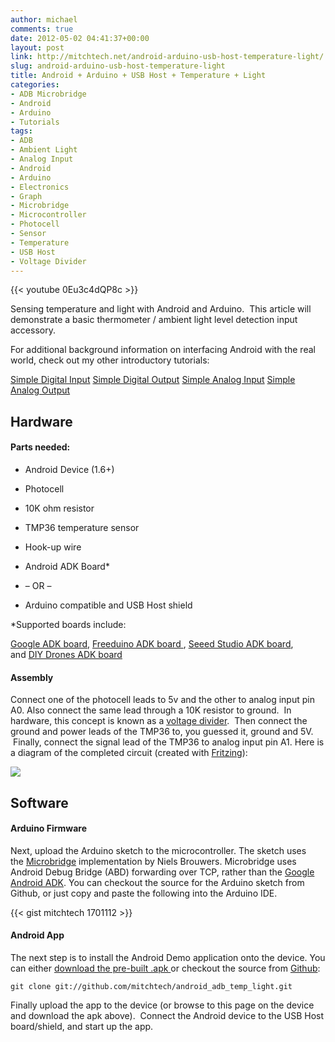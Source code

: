 ```yaml
---
author: michael
comments: true
date: 2012-05-02 04:41:37+00:00
layout: post
link: http://mitchtech.net/android-arduino-usb-host-temperature-light/
slug: android-arduino-usb-host-temperature-light
title: Android + Arduino + USB Host + Temperature + Light
categories:
- ADB Microbridge
- Android
- Arduino
- Tutorials
tags:
- ADB
- Ambient Light
- Analog Input
- Android
- Arduino
- Electronics
- Graph
- Microbridge
- Microcontroller
- Photocell
- Sensor
- Temperature
- USB Host
- Voltage Divider
---
```


{{< youtube 0Eu3c4dQP8c >}}

Sensing temperature and light with Android and Arduino.  This article will demonstrate a basic thermometer / ambient light level detection input accessory.

For additional background information on interfacing Android with the real world, check out my other introductory tutorials:

[Simple Digital Input](http://mitchtech.net/android-arduino-usb-host-simple-digital-input/)
[Simple Digital Output](http://mitchtech.net/android-arduino-usb-host-simple-digital-output/)
[Simple Analog Input](http://mitchtech.net/android-arduino-usb-host-simple-analog-input/)
[Simple Analog Output](http://mitchtech.net/android-arduino-usb-host-simple-analog-output/)

## Hardware

#### Parts needed:

  * Android Device (1.6+)

  * Photocell

  * 10K ohm resistor

  * TMP36 temperature sensor

  * Hook-up wire

  * Android ADK Board*

  * – OR –

  * Arduino compatible and USB Host shield

*Supported boards include:

[Google ADK board](http://www.rt-net.jp/shop/index.php?main_page=product_info&cPath=3_4&products_id=1), [Freeduino ADK board ](http://shop.moderndevice.com/products/freeduino-usb-host-board), [Seeed Studio ADK board](http://www.seeedstudio.com/depot/seeeduino-adk-main-board-p-846.html), and [DIY Drones ADK board](https://store.diydrones.com/ProductDetails.asp?ProductCode=BR-PhoneDrone)

#### Assembly

Connect one of the photocell leads to 5v and the other to analog input pin A0. Also connect the same lead through a 10K resistor to ground.  In hardware, this concept is known as a [voltage divider](http://en.wikipedia.org/wiki/Voltage_divider).  Then connect the ground and power leads of the TMP36 to, you guessed it, ground and 5V.  Finally, connect the signal lead of the TMP36 to analog input pin A1. Here is a diagram of the completed circuit (created with [Fritzing](http://fritzing.org/)):

[![](http://mitchtech.net/wp-content/uploads/2012/05/adb_temp_light.png)](http://mitchtech.net/wp-content/uploads/2012/05/adb_temp_light.png)

## Software

#### Arduino Firmware

Next, upload the Arduino sketch to the microcontroller. The sketch uses the [Microbridge](http://code.google.com/p/microbridge/) implementation by Niels Brouwers. Microbridge uses Android Debug Bridge (ABD) forwarding over TCP, rather than the [Google Android ADK](http://developer.android.com/guide/topics/usb/adk.html). You can checkout the source for the Arduino sketch from Github, or just copy and paste the following into the Arduino IDE.

{{< gist mitchtech 1701112 >}}

#### Android App

The next step is to install the Android Demo application onto the device. You can either [download the pre-built .apk ](http://mitch-tech.appspot.com/adb/AdbTempLight.apk)or checkout the source from [Github](https://github.com/mitchtech/android_adb_temp_light):

```
git clone git://github.com/mitchtech/android_adb_temp_light.git
```

Finally upload the app to the device (or browse to this page on the device and download the apk above).  Connect the Android device to the USB Host board/shield, and start up the app.

